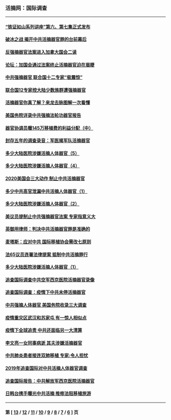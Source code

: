 ### 活摘网：国际调查
---
#### [“铁证如山系列讲座”第六、第七集正式发布](../../pages/nf5947/n13106287.md?08220430) 
#### [破冰之战 揭开中共活摘器官罪的台前幕后](../../pages/nf5947/n13082457.md?08220430) 
#### [反强摘器官法案进入加拿大国会二读](../../pages/nf5947/n13033450.md?08220430) 
#### [论坛：加国会通过法案终止活摘器官迫在眉睫](../../pages/nf5947/n13029839.md?08220430) 
#### [中共强摘器官 联合国十二专家“极震惊”](../../pages/nf5947/n13024313.md?08220430) 
#### [联合国12专家控大陆少数族群遭强摘器官](../../pages/nf5947/n13023877.md?08220430) 
#### [活摘器官你真了解？来龙去脉图解一次看懂](../../pages/nf5947/n13013820.md?08220430) 
#### [美国务院详录中共强摘法轮功器官报告](../../pages/nf5947/n12944519.md?08220430) 
#### [器官协调员曝145万移植费的利益分配（中）](../../pages/nf5947/n12894547.md?08220430) 
#### [封存五年的调查录音：军医揭军队活摘器官](../../pages/nf5947/n12798692.md?08220430) 
#### [多少大陆医院涉嫌活摘人体器官（5）](../../pages/nf5947/n12768383.md?08220430) 
#### [多少大陆医院涉嫌活摘人体器官（4）](../../pages/nf5947/n12664434.md?08220430) 
#### [2020美国会三大动作 制止中共活摘器官](../../pages/nf5947/n12682004.md?08220430) 
#### [多少中共高官泄漏中共活摘人体器官（1）](../../pages/nf5947/n12671234.md?08220430) 
#### [多少大陆医院涉嫌活摘人体器官（2）](../../pages/nf5947/n12655589.md?08220430) 
#### [美议员提制止中共强摘器官法案 专家指意义大](../../pages/nf5947/n12630561.md?08220430) 
#### [英御用律师：判决中共活摘器官罪是准确的](../../pages/nf5947/n12580740.md?08220430) 
#### [麦塔斯：应对中共 国际移植协会需改七原则](../../pages/nf5947/n12514711.md?08220430) 
#### [法65议员连署法律提案 抵制中共活摘罪行](../../pages/nf5947/n12437047.md?08220430) 
#### [多少大陆医院涉嫌活摘人体器官（1）](../../pages/nf5947/n12414284.md?08220430) 
#### [追查国际调查中共空军西京医院活摘器官录像](../../pages/nf5947/n12348837.md?08220430) 
#### [追查国际调查：疫情下中共未停活摘器官](../../pages/nf5947/n12273415.md?08220430) 
#### [中共强摘人体器官 美国务院收录三大调查](../../pages/nf5947/n12181488.md?08220430) 
#### [疫情重灾区武汉和苏家屯 有一惊人相似点](../../pages/nf5947/n12150824.md?08220430) 
#### [疫情下全球追责 中共还面临另一大清算](../../pages/nf5947/n12070397.md?08220430) 
#### [李文亮一女同事病逝 其夫涉嫌活摘器官](../../pages/nf5947/n11957882.md?08220430) 
#### [中共肺炎患者接连双肺移植 专家:令人担忧](../../pages/nf5947/n11945516.md?08220430) 
#### [2019年追查国际对中共活摘人体器官调查](../../pages/nf5947/n11917733.md?08220430) 
#### [追查国际报告：中共解放军西京医院活摘器官](../../pages/nf5947/n11838359.md?08220430) 
#### [日韩台携手曝光中共活摘 推修法阻移植旅游](../../pages/nf5947/n11712046.md?08220430) 

---
#### 第 [ [13](./13.md?08220430) / [12](./12.md?08220430) / [11](./11.md?08220430) / [10](./10.md?08220430) / [9](./9.md?08220430) / [8](./8.md?08220430) / [7](./7.md?08220430) / [6](./6.md?08220430) ] 页
